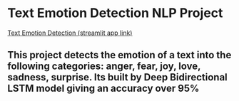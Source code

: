 # Text Emotion Detection NLP Project

[Text Emotion Detection (streamlit app link)]()

## This project detects the emotion of a text into the following categories: anger, fear, joy, love, sadness, surprise. Its built by Deep Bidirectional LSTM model giving an accuracy over 95%